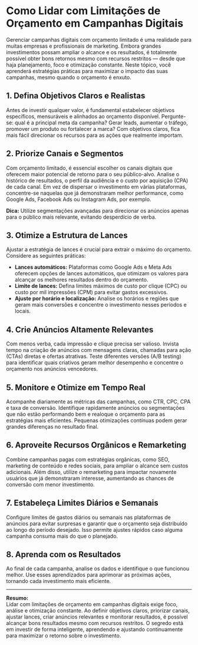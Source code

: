
# Como Lidar com Limitações de Orçamento em Campanhas Digitais

Gerenciar campanhas digitais com orçamento limitado é uma realidade para muitas empresas e profissionais de marketing. Embora grandes investimentos possam ampliar o alcance e os resultados, é totalmente possível obter bons retornos mesmo com recursos restritos — desde que haja planejamento, foco e otimização constante. Neste tópico, você aprenderá estratégias práticas para maximizar o impacto das suas campanhas, mesmo quando o orçamento é enxuto.

## 1. Defina Objetivos Claros e Realistas

Antes de investir qualquer valor, é fundamental estabelecer objetivos específicos, mensuráveis e alinhados ao orçamento disponível. Pergunte-se: qual é a principal meta da campanha? Gerar leads, aumentar o tráfego, promover um produto ou fortalecer a marca? Com objetivos claros, fica mais fácil direcionar os recursos para as ações que realmente importam.

## 2. Priorize Canais e Segmentos

Com orçamento limitado, é essencial escolher os canais digitais que oferecem maior potencial de retorno para o seu público-alvo. Analise o histórico de resultados, o perfil da audiência e o custo por aquisição (CPA) de cada canal. Em vez de dispersar o investimento em várias plataformas, concentre-se naquelas que já demonstraram melhor performance, como Google Ads, Facebook Ads ou Instagram Ads, por exemplo.

**Dica:** Utilize segmentações avançadas para direcionar os anúncios apenas para o público mais relevante, evitando desperdício de verba.

## 3. Otimize a Estrutura de Lances

Ajustar a estratégia de lances é crucial para extrair o máximo do orçamento. Considere as seguintes práticas:

- **Lances automáticos:** Plataformas como Google Ads e Meta Ads oferecem opções de lances automáticos, que otimizam os valores para alcançar os melhores resultados dentro do orçamento.
- **Limite de lances:** Defina limites máximos de custo por clique (CPC) ou custo por mil impressões (CPM) para evitar gastos excessivos.
- **Ajuste por horário e localização:** Analise os horários e regiões que geram mais conversões e concentre o investimento nesses períodos e locais.

## 4. Crie Anúncios Altamente Relevantes

Com menos verba, cada impressão e clique precisa ser valioso. Invista tempo na criação de anúncios com mensagens claras, chamadas para ação (CTAs) diretas e ofertas atrativas. Teste diferentes versões (A/B testing) para identificar quais criativos geram melhor desempenho e concentre o orçamento nos anúncios vencedores.

## 5. Monitore e Otimize em Tempo Real

Acompanhe diariamente as métricas das campanhas, como CTR, CPC, CPA e taxa de conversão. Identifique rapidamente anúncios ou segmentações que não estão performando bem e realoque o orçamento para as estratégias mais eficientes. Pequenas otimizações contínuas podem gerar grandes diferenças no resultado final.

## 6. Aproveite Recursos Orgânicos e Remarketing

Combine campanhas pagas com estratégias orgânicas, como SEO, marketing de conteúdo e redes sociais, para ampliar o alcance sem custos adicionais. Além disso, utilize o remarketing para impactar novamente usuários que já demonstraram interesse, aumentando as chances de conversão com menor investimento.

## 7. Estabeleça Limites Diários e Semanais

Configure limites de gastos diários ou semanais nas plataformas de anúncios para evitar surpresas e garantir que o orçamento seja distribuído ao longo do período desejado. Isso permite ajustes rápidos caso alguma campanha consuma mais do que o planejado.

## 8. Aprenda com os Resultados

Ao final de cada campanha, analise os dados e identifique o que funcionou melhor. Use esses aprendizados para aprimorar as próximas ações, tornando cada investimento mais eficiente.

---

**Resumo:**  
Lidar com limitações de orçamento em campanhas digitais exige foco, análise e otimização constante. Ao definir objetivos claros, priorizar canais, ajustar lances, criar anúncios relevantes e monitorar resultados, é possível alcançar bons resultados mesmo com recursos restritos. O segredo está em investir de forma inteligente, aprendendo e ajustando continuamente para maximizar o retorno sobre o investimento.

```
